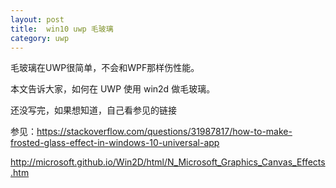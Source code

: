 ```yaml
---
layout: post
title:  win10 uwp 毛玻璃 
category: uwp 
---
```


毛玻璃在UWP很简单，不会和WPF那样伤性能。

本文告诉大家，如何在 UWP 使用 win2d 做毛玻璃。
<!--more-->

<!-- csdn -->

还没写完，如果想知道，自己看参见的链接

参见：https://stackoverflow.com/questions/31987817/how-to-make-frosted-glass-effect-in-windows-10-universal-app

http://microsoft.github.io/Win2D/html/N_Microsoft_Graphics_Canvas_Effects.htm
